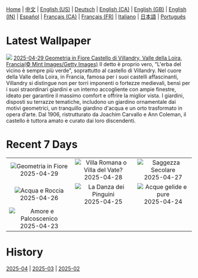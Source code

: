 [Home](../README.md) | [中文](zh-CN.md) | [English (US)](en-US.md) | [Deutsch](de-DE.md) | [English (CA)](en-CA.md) | [English (GB)](en-GB.md) | [English (IN)](en-IN.md) | [Español](es-ES.md) | [Français (CA)](fr-CA.md) | [Français (FR)](fr-FR.md) | [Italiano](it-IT.md) | [日本語](ja-JP.md) | [Português](pt-BR.md)

# Latest Wallpaper
![](https://www.bing.com/th?id=OHR.GardensVillandry_IT-IT2296635680_UHD.jpg)
[2025-04-29 Geometria in Fiore Castello di Villandry, Valle della Loira, Francia(© Mint Images/Getty Images)](https://www.bing.com/th?id=OHR.GardensVillandry_IT-IT2296635680_UHD.jpg)
Il detto è proprio vero, "L'erba del vicino è sempre più verde", soprattutto al castello di Villandry. Nel cuore della Valle della Loira, in Francia, famosa per i suoi castelli affascinanti, Villandry si distingue non per torri imponenti o fortezze medievali, bensì per i suoi straordinari giardini e un interno accogliente con ampie finestre, ideato per garantire il massimo comfort e offrire la miglior vista. I giardini, disposti su terrazze tematiche, includono un giardino ornamentale dai motivi geometrici, un tranquillo giardino d'acqua e un orto trasformato in opera d’arte. Dal 1906, ristrutturato da Joachim Carvallo e Ann Coleman, il castello è tuttora amato e curato dai loro discendenti.

# Recent 7 Days
|  |  |  |
|:---:|:---:|:---:|
| ![](https://www.bing.com/th?id=OHR.GardensVillandry_IT-IT2296635680_400x240.jpg "Geometria in Fiore") 2025-04-29 | ![](https://www.bing.com/th?id=OHR.LagoDiGardaVillaRomana_IT-IT2119836247_400x240.jpg "Villa Romana o Villa del Vate?") 2025-04-28 | ![](https://www.bing.com/th?id=OHR.RedwoodGrove_IT-IT2059060159_400x240.jpg "Saggezza Secolare") 2025-04-27 |
| ![](https://www.bing.com/th?id=OHR.BrucePeninsula_IT-IT1903425741_400x240.jpg "Acqua e Roccia") 2025-04-26 | ![](https://www.bing.com/th?id=OHR.MagellanicPenguin_IT-IT1778784018_400x240.jpg "La Danza dei Pinguini") 2025-04-25 | ![](https://www.bing.com/th?id=OHR.KenaiSpires_IT-IT1719586029_400x240.jpg "Acque gelide e pure") 2025-04-24 |
| ![](https://www.bing.com/th?id=OHR.GlobeTheatre_IT-IT1664921161_400x240.jpg "Amore e Palcoscenico") 2025-04-23 |  |  |

# History
[2025-04](../archives/wallpaper/it-IT/w_2025_04.md) | [2025-03](../archives/wallpaper/it-IT/w_2025_03.md) | [2025-02](../archives/wallpaper/it-IT/w_2025_02.md)
